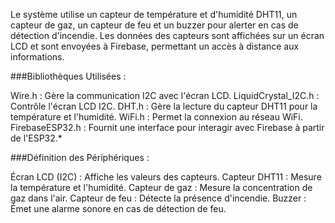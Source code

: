 Le système utilise un capteur de température et d'humidité DHT11, un capteur de gaz, un capteur de feu et un buzzer pour alerter en cas de détection d'incendie. Les données des capteurs sont affichées sur un écran LCD et sont envoyées à Firebase, permettant un accès à distance aux informations.

###Bibliothèques Utilisées :

Wire.h : Gère la communication I2C avec l'écran LCD.
LiquidCrystal_I2C.h : Contrôle l'écran LCD I2C.
DHT.h : Gère la lecture du capteur DHT11 pour la température et l'humidité.
WiFi.h : Permet la connexion au réseau WiFi.
FirebaseESP32.h : Fournit une interface pour interagir avec Firebase à partir de l'ESP32.*

###Définition des Périphériques :

Écran LCD (I2C) : Affiche les valeurs des capteurs.
Capteur DHT11 : Mesure la température et l'humidité.
Capteur de gaz : Mesure la concentration de gaz dans l'air.
Capteur de feu : Détecte la présence d'incendie.
Buzzer : Émet une alarme sonore en cas de détection de feu.
